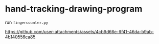 # hand-tracking-drawing-program

run `fingercounter.py`

https://github.com/user-attachments/assets/4cb9d66e-6f41-46da-b9ab-4b140556ca85

